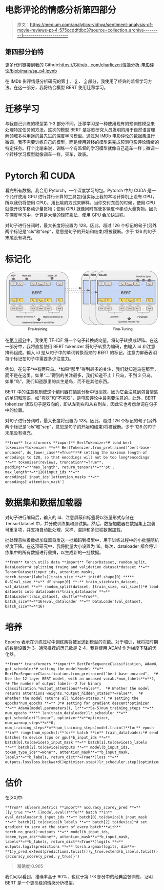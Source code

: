 # 电影评论的情感分析第四部分

> 原文：<https://medium.com/analytics-vidhya/sentiment-analysis-of-movie-reviews-pt-4-575ccddfdbc3?source=collection_archive---------1----------------------->

## 第四部分伯特

更多代码链接到我的 Github:[https://Github . com/charliezcr/情操分析-电影评论/blob/main/sa_p4.ipynb](https://github.com/charliezcr/Sentiment-Analysis-of-Movie-Reviews/blob/main/sa_p4.ipynb)

在 IMDb 影评情感分析研究的第 [1](/analytics-vidhya/sentiment-analysis-of-movie-reviews-pt-1-1a52daa90cdc) 、 [2](/analytics-vidhya/sentiment-analysis-of-movie-reviews-pt-2-45045225a263) 、 [3](/analytics-vidhya/sentiment-analysis-of-movie-reviews-b5241ca736b7) 部分，我使用了经典的监督学习方法。在这一部分，我将结合模型 BERT 使用迁移学习。

# 迁移学习

与我自己训练的模型第 1-3 部分不同，迁移学习是一种使用现有的预训练模型来处理特定任务的方法。这次的模型 BERT 是谷歌研究人员发明的用于自然语言理解领域多种用途的最先进的深度学习模型。通过对 IMDb 电影评论的数据集进行微调，我不需要训练自己的模型，而是使用转移的模型来完成预测电影评论情绪的特定任务。打个比喻来说，训练一个有监督的学习模型就像自己造车一样；微调一个转移学习模型就像调车一样，买车，改装。

# Pytorch 和 CUDA

看完所有数据，我会用 Pytorch，一个深度学习的包。Pytorch 中的 CUDA 是一个允许使用 GPU 进行并行计算的工具包(但实际上我的本地计算机上没有 GPU，所以我仍将使用 CPU)。用比喻的方式来解释。当你交付东西的时候，使用 CPU 就像开快车移动少量货物；使用 GPU 就像同时驾驶多辆皮卡移动大量货物。因为在深度学习中，计算是大量的矩阵乘法，使用 GPU 会加快进程。

对句子进行分词时，最大长度将设置为 128。因此，超过 126 个标记的句子(另外两个标记是“cls”和“sep”，意思是句子的开始和结束)将被截断。少于 126 的句子末尾没有填充。

# 标记化

![](img/9a7354c5561e7cff5a9d0d699101ca45.png)

在[第 1 部分](/analytics-vidhya/sentiment-analysis-of-movie-reviews-pt-1-1a52daa90cdc)中，我使用 TF-IDF 将一个句子转换成向量，将句子转换成矩阵。在这一部分中，我将直接使用 BERT tokenizer 将句子转换为编码，由输入 id 和注意掩码组成。输入 id 是从句子中的单词转换而来的 BERT 的标记。注意力屏蔽表明每个标记在句子中需要多少注意力。

例如，在句子*中有两只鸟。*如果“那里”得到最多的关注，我们就知道鸟在那里，而不是在这里。如果“二”得到的关注最多，我们知道不止 1 只鸟，不到 3 只鸟。如果“鸟”，我们知道那里的众生是鸟，而不是其他东西。

BERT 中的注意机制使这个编码器在情感分析中很高效，因为它会注意到包含情感的单词和短语，如“喜欢”和“不喜欢”，是电影评论中最需要注意的。此外，BERT tokenizer 读取句子是双向的，即从左到右和从右到左，因此它也考虑单词在句子中的位置。

对句子进行分词时，最大长度将设置为 128。因此，超过 126 个标记的句子(另外两个标记是“cls”和“sep”，意思是句子的开始和结束)将被截断。少于 126 的句子末尾没有填充。

```
**from** transformers **import** BertTokenizer*# load bert tokenizer*tokenizer **=** BertTokenizer.from_pretrained('bert-base-uncased', do_lower_case**=True**)*# setting the maximum length of encodings to 128, so that encodings will not be too long*encodings **=** tokenizer(reviews, truncation**=True**, padding**=**'max_length', return_tensors**=**'pt', max_length**=**128)input_ids **=** encodings['input_ids']attention_masks **=** encodings['attention_mask']
```

# 数据集和数据加载器

对句子进行编码后，输入的 id、注意屏蔽和标签将以张量形式存储在 TensorDataset 中，并分成训练集和测试集。然后，数据加载器在数据集上包装可重复项，并支持自动批处理、采样、混排和多进程数据加载。

批处理意味着数据加载器将发送一批编码到模型中，用于训练过程中的小批量随机梯度下降。在这项研究中，我将批量大小设置为 16。每次，dataloader 都会将训练集中的所有数据进行重排，以生成新的一批数据。

```
**from** torch.utils.data **import** TensorDataset, random_split, DataLoader*# splitting traing and validation dataset*dataset **=** TensorDataset(input_ids, attention_masks, torch.tensor(labels))train_size **=** int(df.shape[0] ***** 0.8)val_size **=** df.shape[0] **-** train_sizetrain_dataset, val_dataset **=** random_split(dataset, [train_size, val_size])*# load datasets into dataloaders*train_dataloader **=** DataLoader(train_dataset, shuffle**=True**, batch_size**=**16)eval_dataloader **=** DataLoader(val_dataset, batch_size**=**16)
```

# 培养

Epochs 表示在训练过程中训练集将被发送到模型的次数。对于培训，我将把时期的数量设置为 3。通常推荐的历元数是 2-4。我将使用 ADAM 作为梯度下降的优化器。

```
**from** transformers **import** BertForSequenceClassification, AdamW, get_scheduler*# setting the model*model **=** BertForSequenceClassification.from_pretrained("bert-base-uncased",  *# Use the 12-layer BERT model, with an uncased vocab.*num_labels**=**2,  *# The number of output labels--2 for binary classification.*output_attentions**=False**,  *# Whether the model returns attentions weights.*output_hidden_states**=False**,  *# Whether the model returns all hidden-states.*) *# setting the epochs*num_epochs **=** 3*# setting for gradient descent*optimizer **=** AdamW(model.parameters(), lr**=**5e-5)num_training_steps **=** num_epochs ***** len(train_dataloader)lr_scheduler **=** get_scheduler("linear", optimizer**=**optimizer, num_warmup_steps**=**0, num_training_steps**=**num_training_steps)model.train()**for** epoch **in** range(num_epochs):**for** batch **in** train_dataloader:*# send batches to device (cpu or gpu)*b_input_ids **=** batch[0].to(device)b_input_mask **=** batch[1].to(device)b_labels **=** batch[2].to(device)outputs **=** model(b_input_ids, token_type_ids**=None**, attention_mask**=**b_input_mask, labels**=**b_labels, return_dict**=True**)loss **=** outputs.lossloss.backward()optimizer.step()lr_scheduler.step()optimizer.zero_grad()
```

# 估价

在[30]中:

```
**from** sklearn.metrics **import** accuracy_scorey_pred **=** []y_true **=** []model.eval()**for** batch **in** eval_dataloader:b_input_ids **=** batch[0].to(device)b_input_mask **=** batch[1].to(device)b_labels **=** batch[2].to(device)*# set gradient to zero at the start of every batch***with** torch.no_grad():outputs **=** model(b_input_ids, token_type_ids**=None**, attention_mask**=**b_input_mask, labels**=**b_labels, return_dict**=True**)logits **=** outputs.logitspredictions **=** torch.argmax(logits, dim**=-**1)y_pred.extend(predictions.tolist())y_true.extend(b_labels.tolist())print(f'Accuracy: {accuracy_score(y_pred, y_true)}')
```

> 精确度:0.905

我们可以看到，准确率高于 90%，也优于第 1-3 部分中的经典监督训练，证明 BERT 是一个更高级的情感分析模型。